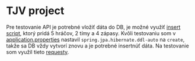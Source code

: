 # TJV project

Pre testovanie API je potrebné vložiť dáta do DB, je možné využiť [insert script](src/main/resources/data.sql), ktorý pridá 5 hráčov, 2 tímy a 4 zápasy. Kvôli testovaniu som v [application.properties](src/main/resources/application.properties) nastavil `spring.jpa.hibernate.ddl-auto` na `create`, takže sa DB vždy vytvorí znovu a je potrebné insertnúť dáta. Na testovanie som využil tieto [requesty](test.http).